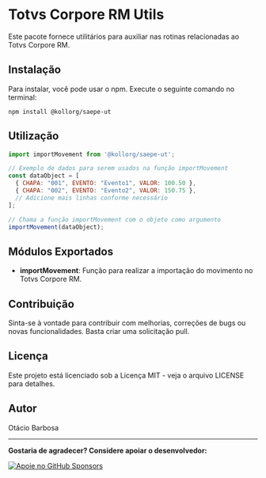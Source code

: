 # Totvs Corpore RM Utils

Este pacote fornece utilitários para auxiliar nas rotinas relacionadas ao Totvs Corpore RM.

## Instalação

Para instalar, você pode usar o npm. Execute o seguinte comando no terminal:

```
npm install @kollorg/saepe-ut
```

## Utilização

```javascript
import importMovement from '@kollorg/saepe-ut';

// Exemplo de dados para serem usados na função importMovement
const dataObject = [
  { CHAPA: "001", EVENTO: "Evento1", VALOR: 100.50 },
  { CHAPA: "002", EVENTO: "Evento2", VALOR: 150.75 },
  // Adicione mais linhas conforme necessário
];

// Chama a função importMovement com o objeto como argumento
importMovement(dataObject);
```

## Módulos Exportados

- **importMovement**: Função para realizar a importação do movimento no Totvs Corpore RM.

## Contribuição

Sinta-se à vontade para contribuir com melhorias, correções de bugs ou novas funcionalidades. Basta criar uma solicitação pull.

## Licença

Este projeto está licenciado sob a Licença MIT - veja o arquivo LICENSE para detalhes.

## Autor

Otácio Barbosa

---

**Gostaria de agradecer? Considere apoiar o desenvolvedor:**

[![Apoie no GitHub Sponsors](https://img.shields.io/badge/Apoie%20no%20GitHub%20Sponsors-gray?logo=github&style=flat-square)](https://github.com/sponsors/otaciobarbosa/waitlist)